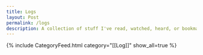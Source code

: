 ```yaml
---
title: Logs
layout: Post
permalink: /logs
description: A collection of stuff I've read, watched, heard, or bookmarked lately.
---
```


<div class="logs-filter">
  <div class="filter-badges" id="typeBadges"></div>
</div>

{% include CategoryFeed.html category="[[Log]]" show_all=true %}

<script src="{{ site.baseurl }}/assets/js/library-filter.js"></script> 
